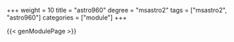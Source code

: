 +++
weight = 10
title = "astro960"
degree = "msastro2"
tags = ["msastro2", "astro960"]
categories = ["module"]
+++

{{< genModulePage >}}
